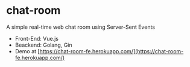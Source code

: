 # chat-room

A simple real-time web chat room using Server-Sent Events

- Front-End: Vue.js
- Beackend: Golang, Gin
- Demo at [https://chat-room-fe.herokuapp.com/](https://chat-room-fe.herokuapp.com/) 
